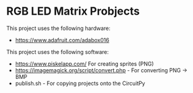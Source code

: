# RGB LED Matrix Probjects

This project uses the following hardware:
* https://www.adafruit.com/adabox016

This project uses the following software:
* https://www.piskelapp.com/ For creating sprites (PNG)
* https://imagemagick.org/script/convert.php - For converting PNG -> BMP
* publish.sh - For copying projects onto the CircuitPy
